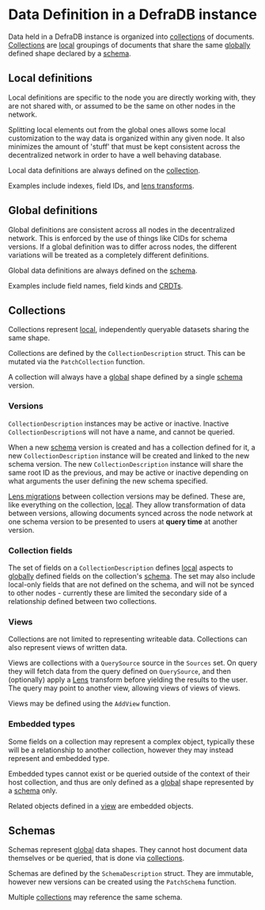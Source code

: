 # Data Definition in a DefraDB instance

Data held in a DefraDB instance is organized into [collections](#collections) of documents.  [Collections](#collections) are [local](#local-definitions) groupings of documents that share the same [globally](#global-definitions) defined shape declared by a [schema](#schemas).

## Local definitions

Local definitions are specific to the node you are directly working with, they are not shared with, or assumed to be the same on other nodes in the network.

Splitting local elements out from the global ones allows some local customization to the way data is organized within any given node.  It also minimizes the amount of 'stuff' that must be kept consistent across the decentralized network in order to have a well behaving database.

Local data definitions are always defined on the [collection](#collections).

Examples include indexes, field IDs, and [lens transforms](https://docs.source.network/defradb/guides/schema-migration).

## Global definitions

Global definitions are consistent across all nodes in the decentralized network. This is enforced by the use of things like CIDs for schema versions.  If a global definition was to differ across nodes, the different variations will be treated as a completely different definitions.

Global data definitions are always defined on the [schema](#schemas).

Examples include field names, field kinds and [CRDTs](https://docs.source.network/defradb/guides/merkle-crdt).

## Collections

Collections represent [local](#local-definitions), independently queryable datasets sharing the same shape.

Collections are defined by the `CollectionDescription` struct.  This can be mutated via the `PatchCollection` function.

A collection will always have a [global](#global-definitions) shape defined by a single [schema](#schemas) version.

### Versions

`CollectionDescription` instances may be active or inactive.  Inactive `CollectionDescription`s will not have a name, and cannot be queried.

When a new [schema](#schemas) version is created and has a collection defined for it, a new `CollectionDescription` instance will be created and linked to the new schema version.  The new `CollectionDescription` instance will share the same root ID as the previous, and may be active or inactive depending on what arguments the user defining the new schema specified.

[Lens migrations](https://docs.source.network/defradb/guides/schema-migration) between collection versions may be defined.  These are, like everything on the collection, [local](#local-definitions).  They allow transformation of data between versions, allowing documents synced across the node network at one schema version to be presented to users at **query time** at another version.

### Collection fields

The set of fields on a `CollectionDescription` defines [local](#local-definitions) aspects to [globally](#global-definitions) defined fields on the collection's [schema](#schemas).  The set may also include local-only fields that are not defined on the schema, and will not be synced to other nodes - currently these are limited the secondary side of a relationship defined between two collections.

### Views

Collections are not limited to representing writeable data.  Collections can also represent views of written data.

Views are collections with a `QuerySource` source in the `Sources` set.  On query they will fetch data from the query defined on `QuerySource`, and then (optionally) apply a [Lens](https://github.com/lens-vm/lens) transform before yielding the results to the user.  The query may point to another view, allowing views of views of views.

Views may be defined using the `AddView` function.

### Embedded types

Some fields on a collection may represent a complex object, typically these will be a relationship to another collection, however they may instead represent and embedded type.

Embedded types cannot exist or be queried outside of the context of their host collection, and thus are only defined as a [global](#global-definitions) shape represented by a [schema](#schemas) only.

Related objects defined in a [view](#views) are embedded objects.

## Schemas

Schemas represent [global](#global-definitions) data shapes.  They cannot host document data themselves or be queried, that is done via [collections](#collections).

Schemas are defined by the `SchemaDescription` struct.  They are immutable, however new versions can be created using the `PatchSchema` function.

Multiple [collections](#collections) may reference the same schema.

